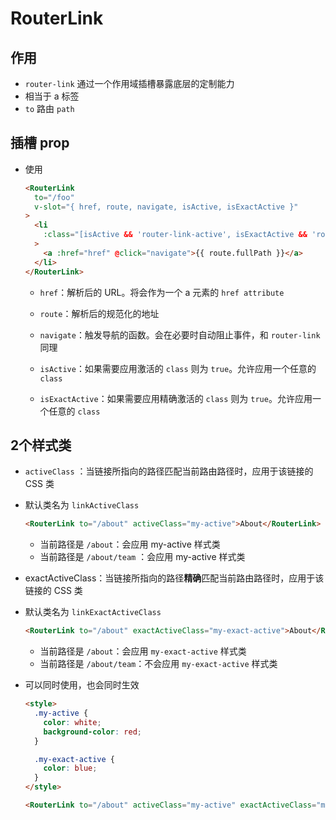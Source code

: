 # RouterLink

## 作用

+ `router-link` 通过一个作用域插槽暴露底层的定制能力
+ 相当于 a 标签
+ `to` 路由 `path`

## 插槽 prop

+ 使用

  ```html
  <RouterLink
    to="/foo"
    v-slot="{ href, route, navigate, isActive, isExactActive }"
  >
    <li
      :class="[isActive && 'router-link-active', isExactActive && 'router-link-exact-active']"
    >
      <a :href="href" @click="navigate">{{ route.fullPath }}</a>
    </li>
  </RouterLink>
  ```

  + `href`：解析后的 URL。将会作为一个 a 元素的 `href attribute`

  + `route`：解析后的规范化的地址

  + `navigate`：触发导航的函数。会在必要时自动阻止事件，和 `router-link` 同理

  + `isActive`：如果需要应用激活的 `class` 则为 `true`。允许应用一个任意的 `class`

  + `isExactActive`：如果需要应用精确激活的 `class` 则为 `true`。允许应用一个任意的 `class`

## 2个样式类

+ `activeClass` ：当链接所指向的路径匹配当前路由路径时，应用于该链接的 CSS 类
+ 默认类名为 `linkActiveClass`

  ```html
  <RouterLink to="/about" activeClass="my-active">About</RouterLink>
  ```

  + 当前路径是 `/about`：会应用 my-active 样式类
  + 当前路径是 `/about/team` ：会应用 my-active 样式类

+ exactActiveClass：当链接所指向的路径**精确**匹配当前路由路径时，应用于该链接的 CSS 类
+ 默认类名为 `linkExactActiveClass`

  ```html
  <RouterLink to="/about" exactActiveClass="my-exact-active">About</RouterLink>
  ```

  + 当前路径是 `/about`：会应用 `my-exact-active` 样式类
  + 当前路径是 `/about/team`：不会应用 `my-exact-active` 样式类

+ 可以同时使用，也会同时生效

  ```html
  <style>
    .my-active {
      color: white;
      background-color: red;
    }

    .my-exact-active {
      color: blue;
    }
  </style>

  <RouterLink to="/about" activeClass="my-active" exactActiveClass="my-exact-active">About</RouterLink>
  ```
